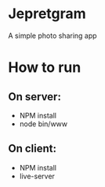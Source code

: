 # Jepretgram

A simple photo sharing app

# How to run

## On server:
* NPM install
* node bin/www

## On client:
* NPM install
* live-server